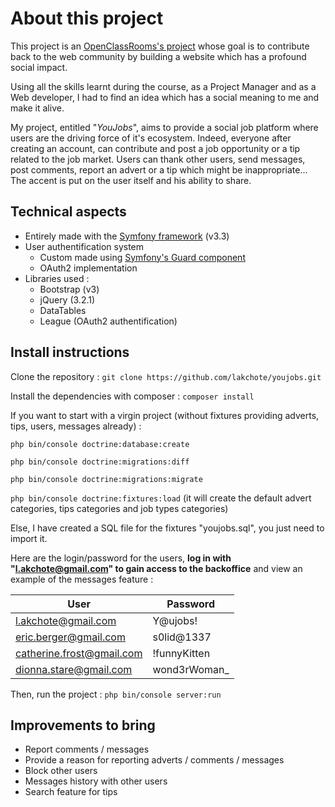 About this project
===

This project is an [OpenClassRooms's project](https://openclassrooms.com/projects/projet-contribuez-a-votre-ecosysteme) whose goal is to contribute back to the web community by building a website which has a profound social impact.

Using all the skills learnt during the course, as a Project Manager and as a Web developer, I had to find an idea which has a social meaning to me and make it alive.

My project, entitled "*YouJobs*", aims to provide a social job platform where users are the driving force of it's ecosystem.
Indeed, everyone after creating an account, can contribute and post a job opportunity or a tip related to the job market.
Users can thank other users, send messages, post comments, report an advert or a tip which might be inappropriate... The accent is put on the user itself and his ability to share.

Technical aspects
---

* Entirely made with the [Symfony framework](http://www.symfony.com) (v3.3)
* User authentification system  
   - Custom made using [Symfony's Guard component](https://symfony.com/doc/current/security/guard_authentication.html)
   - OAuth2 implementation
* Libraries used : 
    * Bootstrap (v3)
    * jQuery (3.2.1)
    * DataTables
    * League (OAuth2 authentification)
    
Install instructions
---

Clone the repository : `git clone https://github.com/lakchote/youjobs.git`

Install the dependencies with composer : `composer install`

If you want to start with a virgin project (without fixtures providing adverts, tips, users, messages already) : 

`php bin/console doctrine:database:create`

`php bin/console doctrine:migrations:diff`

`php bin/console doctrine:migrations:migrate`

`php bin/console doctrine:fixtures:load` (it will create the default advert categories, tips categories and job types categories)

Else, I have created a SQL file for the fixtures "youjobs.sql", you just need to import it.

Here are the login/password for the users, **log in with "l.akchote@gmail.com" to gain access to the backoffice** and view an example of the messages feature :

| User | Password |
| ---- | -------- |
| l.akchote@gmail.com | Y@ujobs! |
| eric.berger@gmail.com | s0lid@1337 |
| catherine.frost@gmail.com | !funnyKitten |
| dionna.stare@gmail.com | wond3rWoman_ |

Then, run the project : `php bin/console server:run`

Improvements to bring
---

* Report comments / messages
* Provide a reason for reporting adverts / comments / messages
* Block other users
* Messages history with other users
* Search feature for tips
